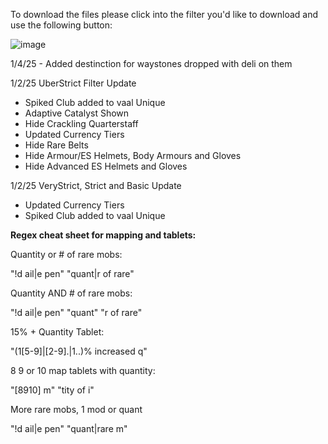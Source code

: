 To download the files please click into the filter you'd like to download and use the following button:

![image](https://github.com/user-attachments/assets/da353641-4d03-4352-a3a4-de2d6839738d)

1/4/25 - Added destinction for waystones dropped with deli on them

1/2/25 UberStrict Filter Update
- Spiked Club added to vaal Unique
- Adaptive Catalyst Shown
- Hide Crackling Quarterstaff
- Updated Currency Tiers
- Hide Rare Belts
- Hide Armour/ES Helmets, Body Armours and Gloves
- Hide Advanced ES Helmets and Gloves

1/2/25 VeryStrict, Strict and Basic Update
- Updated Currency Tiers
- Spiked Club added to vaal Unique


**Regex cheat sheet for mapping and tablets:**

Quantity or # of rare mobs:

"!d ail|e pen" "quant|r of rare"

Quantity AND # of rare mobs:

"!d ail|e pen" "quant" "r of rare"

15% + Quantity Tablet:

"(1[5-9]|[2-9].|1..)% increased q"

8 9 or 10 map tablets with quantity:

"[8910] m" "tity of i"

More rare mobs, 1 mod or quant

"!d ail|e pen" "quant|rare m"

